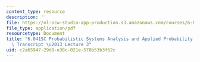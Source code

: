 ```yaml
---
content_type: resource
description: ''
file: https://ol-ocw-studio-app-production.s3.amazonaws.com/courses/6-041sc-probabilistic-systems-analysis-and-applied-probability-fall-2013/c2a6594729d8e38c021e578b53b3f62c_MIT6_041SCF13_lec03_300k.pdf
file_type: application/pdf
resourcetype: Document
title: "6.041SC Probabilistic Systems Analysis and Applied Probability, Fall 2013\
  \ Transcript \u2013 Lecture 3"
uid: c2a65947-29d8-e38c-021e-578b53b3f62c
---
```

